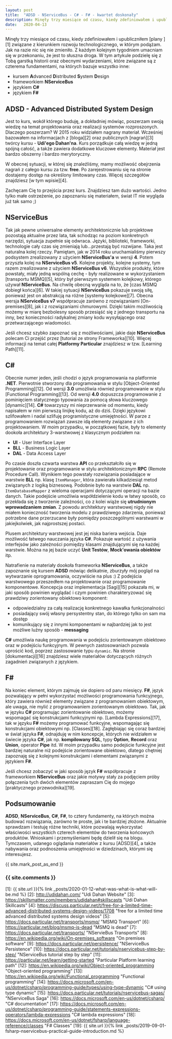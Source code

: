 ```yaml
---
layout: post
title:  "ADSD - NServiceBus - C# - F# - kwartet doskonały"
description: Minęły trzy miesiące od czasu, kiedy zdefiniowałem i upubliczniłem plany, związane z kierunkiem rozwoju technologicznego, w którym podążam. Jak na razie nic się nie zmieniło. Z każdym kolejnym tygodniem umacniam się w przekonaniu, że jest to słuszna droga. W tym artykule podzielę się z Tobą garstką historii oraz obecnymi wydarzeniami, które związane są z czterema fundamentami, na których bazuje wszystko inne.
date:   2020-04-13
---
```


Minęły trzy miesiące od czasu, kiedy zdefiniowałem i upubliczniłem [plany ][1] związane z kierunkiem rozwoju technologicznego, w którym podążam. Jak na razie nic się nie zmieniło. Z każdym kolejnym tygodniem umacniam się w przekonaniu, że jest to słuszna droga. W tym artykule podzielę się z Tobą garstką historii oraz obecnymi wydarzeniami, które związane są z czterema fundamentami, na których bazuje wszystko inne:

* kursem **A**dvanced **D**istributed **S**ystem **D**esign
* frameworkiem **NServiceBus**
* językiem **C#**
* językiem **F#**

## ADSD - Advanced Distributed System Design

Jest to kurs, wokół którego buduję, a dokładniej mówiąc, poszerzam swoją wiedzę na temat projektowania oraz realizacji systemów rozproszonych. Dlaczego poszerzam? W 2015 roku widziałem nagrany materiał. Wcześniej bazowałem na informacjach z [bloga][2] oraz publicznych [nagrań][3] twórcy kursu - **Udi'ego Dahan'na**. Kurs porządkuje całą wiedzę w jedną spójną całość, a także zawiera dodatkowe kluczowe elementy. Materiał jest bardzo obszerny i bardzo merytoryczny.

W obecnej sytuacji, w której się znaleźliśmy, mamy możliwość obejrzenia nagrań z całego kursu za tzw. **free**. Po zarejestrowaniu się na stronie dostajemy dostęp na określony limitowany czas. Więcej szczegółów znajdziesz [w tym wpisie][4].

Zachęcam Cię to przejścia przez kurs. Znajdziesz tam dużo wartości. Jedno tylko małe ostrzeżenie, po zapoznaniu się materiałem, świat IT nie wygląda już tak samo ;)

## NServiceBus

Tak jak pewne uniwersalne elementy architektonicznie lub projektowe pozostają aktualne przez lata, tak schodząc na poziom konkretnych narzędzi, sytuacja zupełnie się odwraca. Języki, biblioteki, frameworki, technologie cały czas się zmieniają lub...przestają być rozwijane. Taka jest naturalna kolej rzeczy. Pamiętam, jak w 2014 roku uruchamialiśmy pierwszy podsystem zrealizowany z użyciem **NServiceBus'a** w wersji **4**. Potem przyszła kolej na **NServiceBus v5**. Kolejne projekty, kolejne systemy, tym razem zrealizowane z użyciem **NServiceBus v6**. Wszystkie produkty, które powstały, miały jedną wspólną cechę - były realizowane w wykorzystaniem [transportu MSMQ][5], który był pierwszym systemem kolejkowy, którego używał **NServiceBus**. Na chwilę obecną wygląda na to, że [czas MSMQ dobiegł końca][6]. W takiej sytuacji **NServiceBus** pokazuje swoją siłę, ponieważ jest on abstrakcją na różne [systemy kolejkowe][7]. Obecna wersja **NServiceBus v7** współpracuje zarówno z rozwiązaniami [On-premises][8], jak i z rozwiązaniami chmurowymi. Dzięki takim możliwością możemy w miarę bezbolesny sposób przesiąść się z jednego transportu na inny, bez konieczności radykalnej zmiany kodu wysyłającego oraz przetwarzającego wiadomości.

Jeśli chcesz szybko zapoznać się z możliwościami, jakie daje **NServiceBus** polecam Ci przejść przez [tutorial ze strony Frameworka][10]. Więcej informacji na temat całej **Platformy Particular** znajdziesz w tzw. [Learning Path][11].

## C#

Obecnie numer jeden, jeśli chodzi o język programowania na platformie **.NET**. Pierwotnie stworzony dla programowania w stylu [Object-Oriented Programming][12]. Od wersji **3.0** umożliwia również programowanie w stylu [Functional Programming][13]. Od wersji **4.0** dopuszcza programowanie z pominięciem statycznego typowania za pomocą słowa kluczowego [dynamic][14]. **C#** towarzyszy mi nieprzerwanie od momentu, kiedy napisałem w nim pierwszą linijkę kodu, aż do dziś. Dzięki językowi szlifowałem i nadal szlifuję programistyczne umiejętności. W parze z programowaniem rozwiązań zawsze idą elementy związane z ich projektowaniem. W moim przypadku, w początkowej fazie, były to elementy dookoła architektury 3-warstwowej z klasycznym podziałem na:

* **UI** - User Interface Layer
* **BLL** - Business Logic Layer
* **DAL** - Data Access Layer

Po czasie doszła czwarta warstwa **API** co przekształciło się w projektowanie oraz programowanie w stylu architektonicznym **RPC** (Remote Procedure Call). Wynikiem tego powstały rozwiązania posiadające w warstwie **BLL** np. klasę `ItemManager`, która zawierała kilkadziesiąt metod związanych z logiką biznesową. Podobnie było na warstwie **DAL** np. `ItemDatabaseMapper` z wieloma operacjami dotyczącymi operacji na bazie danych. Takie podejście umożliwia współdzielenie kodu w łatwy sposób, co przekłada się z tworzenie zależności, co z kolei wiąże się **utrudnionym wprowadzaniem zmian**. Z powodu architektury warstwowej nigdy nie miałem konieczność tworzenia modelu z prawdziwego zdarzenia, ponieważ potrzebne dane przerzucane były pomiędzy poszczególnymi warstwami w jakiejkolwiek, jak najprostszej postaci.

Plusem architektury warstwowej jest jej niska bariera wejścia. Daje możliwość łatwego nauczania języka **C#**. Pokazuje wartość z używania interfejsów jako zależności pomiędzy klasami znajdującymi się na każdej warstwie. Można na jej bazie uczyć **Unit Testów**, **Mock'owania obiektów** itp.

Natrafienie na materiały dookoła frameworka **NServiceBus**, a także zapoznanie się kursem **ADSD** mówiąc delikatnie, zburzyły mój pogląd na wytwarzanie oprogramowania, oczywiście na plus :) Z podejścia warstwowego przeszedłem na projektowanie oraz programowanie komponentowe. Koncepcja oraz implementacja [Sagi][15] pokazała mi, w jaki sposób powinien wyglądać i czym powinien charakteryzować się prawdziwy zorientowany obiektowo komponent:

* odpowiedzialny za całą realizację konkretnego kawałka funkcjonalności
* posiadający swój własny persystentny stan, do którego tylko on sam ma dostęp
* komunikujący się z innymi komponentami w najbardziej jak to jest możliwe luźny sposób - **messaging**

**C#** umożliwia naukę programowania w podejściu zorientowanym obiektowo oraz w podejściu funkcyjnym. W pewnych zastosowaniach pozwala uprościć kod, poprzez zastosowanie typu `dynamic`. Na stronie [dokumentacji][16] znajdziesz wiele materiałów dotyczących różnych zagadnień związanych z językiem.

## F#

Na koniec element, którym zajmuję sie dopiero od paru miesięcy. **F#**, język pozwalający w pełni wykorzystać możliwości programowania funkcyjnego, który zawiera również elementy związane z programowaniem obiektowym, ale uwaga, nie mylić z programowaniem zorientowanym obiektowo. Tak, jak w języku **C#** programując zorientowanie obiektowo, możemy wspomagać się konstrukcjami funkcyjnymi np. [Lambda Expressions][17], tak w języku **F#** możemy programować funkcyjne, wspomagając się konstrukcjami obiektowymi np. [Classes][18]. Zagłębiając się coraz bardziej w świat języka **F#**, odnajduję w nim koncepcje, których nie widziałem w świecie języka **C#**, jak np. **kompilowany SQL**, typy **Option**, **Record** oraz **Union**, operator **Pipe** itd. W moim przypadku samo podejście funkcyjne jest bardziej naturalne niż podejście zorientowane obiektowo, dlatego chętniej zapoznaję się z kolejnymi konstrukcjami i elementami związanymi z językiem **F#**.

Jeśli chcesz zobaczyć w jaki sposób język **F#** współpracuje z frameworkiem **NServiceBus** oraz jakie motywy stały za podjęciem próby połączenia tych dwóch elementów zapraszam Cię do mojego [praktycznego przewodnika][19].

## Podsumowanie

**ADSD**, **NServiceBus**, **C#**, **F#**, to cztery fundamenty, na których można budować rozwiązania, zarówno te proste, jak i te bardziej złożone. Aktualnie sprawdzam i testuję różne techniki, które pozwalają wykorzystać właściwości wszystkich czterech elementów do tworzenia końcowych produktów. Wnioskami i przemyśleniami będę dzielił się na blogu. Tymczasem, udanego oglądania materiałów z kursu [ADSD][4], a także nabywania oraz podnoszenia umiejętności w dziedzinach, którymi się interesujesz.

{{ site.mark_post_as_end }}

### {{ site.comments }}

[1]: {{ site.url }}{% link _posts/2020-01-12-what-was-what-is-what-will-be.md %}
[2]: http://udidahan.com/ "Udi Dahan Website"
[3]: https://skillsmatter.com/members/udidahan#skillscasts "Udi Dahan Skillcasts"
[4]: https://discuss.particular.net/t/free-for-a-limited-time-advanced-distributed-systems-design-videos/1708 "free for a limited time advanced distributed systems design videos"
[5]: https://docs.particular.net/transports/msmq/ "MSMQ Transport"
[6]: https://particular.net/blog/msmq-is-dead "MSMQ is dead"
[7]: https://docs.particular.net/transports/ "NServieBus Transports"
[8]: https://en.wikipedia.org/wiki/On-premises_software "On premises software"
[9]: https://docs.particular.net/persistence/ "NServiceBus Persistence"
[10]: https://docs.particular.net/tutorials/nservicebus-step-by-step/ "NServiceBus tutorial step by step"
[11]: https://particular.net/learn/getting-started "Particular Platform learning path"
[12]: https://en.wikipedia.org/wiki/Object-oriented_programming "Object-oriented programming"
[13]: https://en.wikipedia.org/wiki/Functional_programming "Functional programming"
[14]: https://docs.microsoft.com/en-us/dotnet/csharp/programming-guide/types/using-type-dynamic "C# using type dynamic"
[15]: https://docs.particular.net/tutorials/nservicebus-sagas/ "NServiceBus Saga"
[16]: https://docs.microsoft.com/en-us/dotnet/csharp/ "C# documentation"
[17]: https://docs.microsoft.com/en-us/dotnet/csharp/programming-guide/statements-expressions-operators/lambda-expressions "C# lambda expressions"
[18]: https://docs.microsoft.com/en-us/dotnet/fsharp/language-reference/classes "F# Classes"
[19]: {{ site.url }}{% link _posts/2019-09-01-fsharp-nservicebus-practical-guide-introduction.md %}